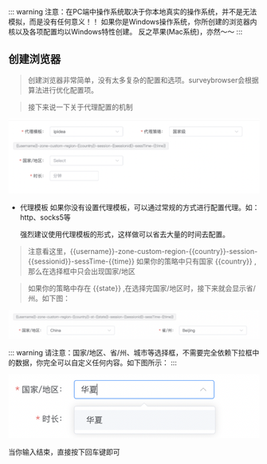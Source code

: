 ::: warning
注意：在PC端中操作系统取决于你本地真实的操作系统，并不是无法模拟，而是没有任何意义！！
如果你是Windows操作系统，你所创建的浏览器内核以及各项配置均以Windows特性创建。
反之苹果(Mac系统)，亦然～～
:::

## 创建浏览器

> 创建浏览器非常简单，没有太多复杂的配置和选项。surveybrowser会根据算法进行优化配置项。

> 接下来说一下关于代理配置的机制

![Alt text](img/image.png)

- 代理模板
    如果你没有设置代理模板，可以通过常规的方式进行配置代理。如：http、socks5等

    强烈建议使用代理模板的形式，这样做可以省去大量的时间去配置。

> 注意看这里，<span v-pre>{{username}}-zone-custom-region-{{country}}-session-{{sessionid}}-sessTime-{{time}}</span>
> 如果你的策略中只有国家<span v-pre> {{country}} </span>,那么在选择框中只会出现国家/地区


> 如果你的策略中存在<span v-pre> {{state}} </span>,在选择完国家/地区时，接下来就会显示省/州。如下图：


![Alt text](img/image-1.png)


::: warning
请注意：国家/地区、省/州、城市等选择框，不需要完全依赖下拉框中的数据，你完全可以自定义任何内容。如下图所示：
:::

![Alt text](img/image-2.png)


当你输入结束，直接按下回车键即可
